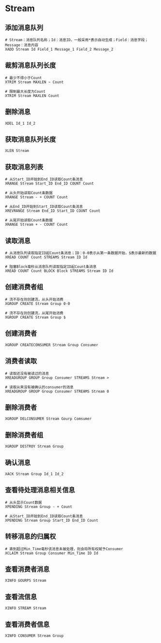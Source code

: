 # Stream

## 添加消息队列

    # Stream：消息队列名称；Id：消息ID，一般采用*表示自动生成；Field：消息字段；Message：消息内容
    XADD Stream Id Field_1 Message_1 Field_2 Message_2

## 裁剪消息队列长度

    # 最少不得小于Count
    XTRIM Stream MAXLEN ~ Count

    # 限制最大长度为Count
    XTRIM Stream MAXLEN Count

## 删除消息

    XDEL Id_1 Id_2

## 获取消息队列长度

    XLEN Stream

## 获取消息列表

    # 从Start_ID开始到End_ID读取Count条消息
    XRANGE Stream Start_ID End_ID COUNT Count

    # 从头开始读取Count条数据
    XRANGE Stream - + COUNT Count

    # 从End_ID开始到Start_ID读取Count条消息
    XREVRANGE Stream End_ID Start_ID COUNT Count

    # 从尾开始读取Count条数据
    XRANGE Stream + - COUNT Count

## 读取消息

    # 从消息队列读取指定ID起Count条消息；ID：0-0表示从第一条数据开始，$表示最新的数据
    XREAD COUNT Count STREAMS Stream ID Id

    # 阻塞Block毫秒从消息队列读取指定ID起Count条消息
    XREAD COUNT Count BLOCK Block STREAMS Stream ID Id

## 创建消费者组

    # 流不存在则创建流，从头开始消费
    XGROUP CREATE Stream Group 0-0

    # 流不存在则创建流，从尾开始消费
    XGROUP CREATE Stream Group $

## 创建消费者

    XGROUP CREATECONSUMER Stream Group Consumer

## 消费者读取

    # 读取还没有被读过的消息
    XREADGROUP GROUP Group Consumer STREAMS Stream >

    # 读取从来没有被确认的consumer的消息
    XREADGROUP GROUP Group Consumer STREAMS Stream 0

## 删除消费者

    XGROUP DELCONSUMER Stream Gourp Comsumer

## 删除消费者组

    XGROUP DESTROY Stream Group

## 确认消息

    XACK Stream Group Id_1 Id_2

## 查看待处理消息相关信息

    # 从头显示Count数据
    XPENDING Stream Group - + Count

    # 从Start_ID开始到End_ID读取Count条消息
    XPENDING Stream Group Start_ID End_ID Count

## 转移消息的归属权

    # 直到超过Min_Time毫秒该消息未被处理，则会将所有权赋予Consumer
    XCLAIM Stream Group Consumer Min_Time ID Id

## 查看消费者消息

    XINFO GOURPS Stream

## 查看流信息

    XINFO STREAM Stream

## 查看消费者信息

    XINFO CONSUMER Stream Group
